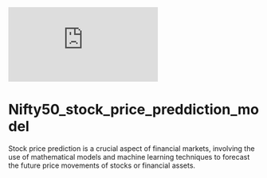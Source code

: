 ![MasterHead](https://forex-station.com/download/file.php?id=3326577&sid=25c387af392cf90f02a3144b419907b4)

# Nifty50_stock_price_preddiction_model
Stock price prediction is a crucial aspect of financial markets, involving the use of mathematical models and machine learning techniques to forecast the future price movements of stocks or financial assets.
